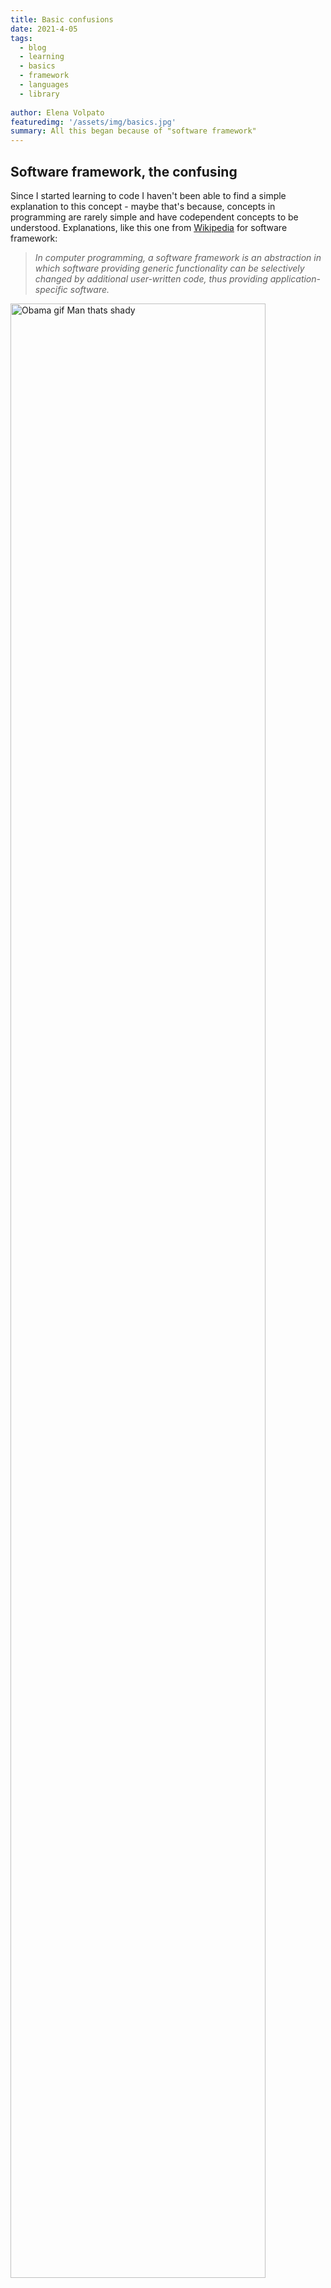 ```yaml
---
title: Basic confusions
date: 2021-4-05
tags: 
  - blog
  - learning
  - basics
  - framework
  - languages
  - library
  
author: Elena Volpato
featuredimg: '/assets/img/basics.jpg' 
summary: All this began because of "software framework"
--- 
```

## Software framework, the confusing 
Since I started learning to code I haven't been able to find a simple explanation to this concept - maybe that's because, concepts in programming are rarely simple and have codependent concepts to be understood. Explanations, like this one from [Wikipedia](https://en.wikipedia.org/wiki/Software_framework) for software framework:   

> _In computer programming, a software framework is an abstraction in which software providing generic functionality can be selectively changed by additional user-written code, thus providing application-specific software._
 

<img width="90%" style="float: center;" src="https://media.giphy.com/media/g4vNc90JyqfSXr711f/giphy.gif" alt="Obama gif Man thats shady">


Then, I got to some theoretical explanations that got me digging about [high- and low-level operations](https://en.wikipedia.org/wiki/High-_and_low-level), [difference between a library and a framework](https://www.freecodecamp.org/news/the-difference-between-a-framework-and-a-library-bd133054023f/), Inversion of Control (good knowledge to have, but not the way to go for a practical understanding). So I stopped, scraped all of that (literally - I had a bunch of text written and realized it was going nowhere) and started over. 

## Web framework, the understandable
And then, when I searched for "web framework". It felt like light at the end of a tunnel: 

> _A web framework (WF) or web application framework (WAF) is a software framework that is designed to support the development of web applications including web services, web resources, and web APIs. Web frameworks provide a standard way to build and deploy web applications on the World Wide Web._ [Wikipedia](https://en.wikipedia.org/wiki/Web_framework)

I decided to ignore the terms "web resources, services and APIs" and focus on the last sentence, the one that really explained it all to me: **"a standard way to build and deploy web applications".** From this, I understood that learning a framework such as [Vue](https://vuejs.org) - the one behind elenavolpato.me - is like learning the correct way to fill the blanks, and make it work for my needs. And, in despite of the "standard" sounding very restrictive, I've been able to personalize it as I wish and learn a lot from its possibilities.



## Where I researched 
These pages below are the one I visited in order to understand a framework. Some made me even more confused, but when put all together, it all helped me understand a web framework.

[Cambridge Dictionary definition of framework](https://dictionary.cambridge.org/dictionary/english/framework)

[Technopedia: Software Library](https://www.techopedia.com/definition/3828/software-library)  

[Free Code Camp: the difference between a framework and a library](https://www.freecodecamp.org/news/the-difference-between-a-framework-and-a-library-bd133054023f/)    

[Computer Hope: library definition in programming](https://www.computerhope.com/jargon/l/library.htm)   

[Wikipedia: high- and low-level operations](https://en.wikipedia.org/wiki/High-_and_low-level) 

[Sciencing.com: high- and low-level in Biology](https://sciencing.com/levels-organization-biology-8480388.html)  

[Wikipedia: timeline of programming languages](https://en.wikipedia.org/wiki/Timeline_of_programming_languages)

_The picture from the text was taken in 2016 in the [Museu do Amanhã](https://museudoamanha.org.br/en) ("Museum of tomorrow") in Rio de Janeiro - Brazil._


<!-- 
After doing some research about frameworks and came to three concepts that have to be explained before you can understand what a framework is - if you are already familiar with any of them, feel free to skip it or give me some suggestions on how to improve these explanations 😉:
* software libraries
* high level and low level operations
* the languages in which the code is written

### Software libraries

It is pretty much like a traditional library, the ones that hold books written by someone else. "A software library generally consists of pre-written code, classes, procedures, scripts, configuration data and more." [Technopedia](https://www.techopedia.com/definition/3828/software-library)

### High- and low-level operations

In [Wikipedia:](https://en.wikipedia.org/wiki/High-_and_low-level) _high-level describe those operations that are more abstract in nature._ And _Low-level describes more specific individual components of a systematic operation, focusing on the details of rudimentary micro functions rather than macro, complex processes._

Ok. But no, I did not understand it yet.  

An example might help: in Biology there are many levels of organizations, from smallest to largest, they are: molecule, cell, tissue, organ, organ system and organism. So you can say that molecules and cells take care of low level operations, and the others of higher levels of operations, more abstract and complex ones.

The same happens in software development. But where? How? We'll get to that.

### Languages

There are hundreds(even thousands) of programming languages that were created since de 1800 (on this  page you can find a very interesting list of programming languages organized alphabetically, chronologically and other options).

Basically, a programming language tells the computer what it should do. Every programming language has a syntax and a particular set of rules, which need to be followed every time the code is written. A software framework is built on top of a programming language.


## Framework
The [Cambridge Dictionary](https://dictionary.cambridge.org/dictionary/english/framework) defines framework as **"a supporting structure around which something can be built".** 

Using the three concepts presented and the definition above, a framework is a sort of shortcut to programming: it uses a programming language, and takes care of low-level operations (most of them)  leaving the high level thinking to you. It's like a set of rules to follow that enables you to learn to code and write code faster.

#### And what about the library?

Both libraries and frameworks are reusable code written by someone else.
In many ways a framework is similar to a library, the difference is how each of them uses this pre-written code. A framework has a structure (a frame of work 😅) and you have to "fill in the blanks" accordingly so whatever you are making works. A library is more flexible, which can give you more possibilities, but to make it work you have to do almost everything from scratch.

On this link from [Free Code Camp](https://www.freecodecamp.org/news/the-difference-between-a-framework-and-a-library-bd133054023f/) you can see an technical example of coding with a library (jQuery) and with a framework (Vue).

[React](https://reactjs.org/), [Angular](https://angularjs.org) and [Vue](https://vuejs.org) are front-end web frameworks built on top of the JavaScript programming language. And [Django](https://www.djangoproject.com) and [Flask](https://pythonbasics.org/what-is-flask-python/) are two different web frameworks built on top of the Python programming language. Hence, they are also known as Python frameworks.-->